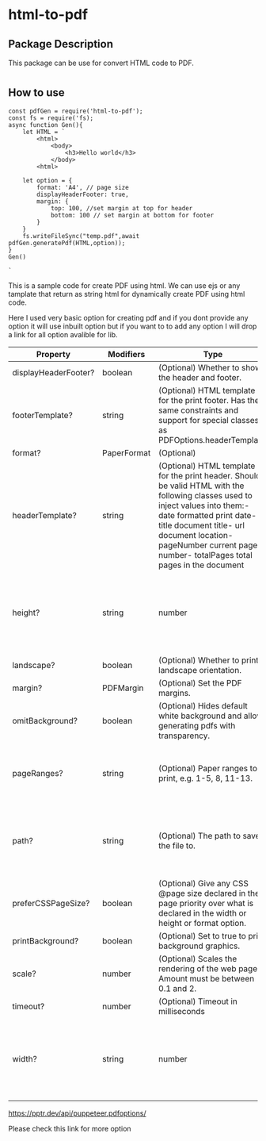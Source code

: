 # html-to-pdf

## Package Description

This package can be use for convert HTML code to PDF.

#

## How to use

```
const pdfGen = require('html-to-pdf');
const fs = require('fs);
async function Gen(){
    let HTML = `
        <html>
            <body>
                <h3>Hello world</h3>
            </body>
        <html>

    let option = {
        format: 'A4', // page size
        displayHeaderFooter: true,
        margin: {
            top: 100, //set margin at top for header
            bottom: 100 // set margin at bottom for footer
        }
    }
    fs.writeFileSync("temp.pdf",await pdfGen.generatePdf(HTML,option));
}
Gen()

`

```

This is a sample code for create PDF using html. We can use ejs or any tamplate that return as string html for dynamically create PDF using html code.

Here I used very basic option for creating pdf and if you dont provide any option it will use inbuilt option but if you want to to add any option I will drop a link for all option avalible for lib.

| Property             | Modifiers       | Type                                                                                                                                                                                                                                                                            | Description                                                        | Default |
|----------------------|-----------------|---------------------------------------------------------------------------------------------------------------------------------------------------------------------------------------------------------------------------------------------------------------------------------|--------------------------------------------------------------------|---------|
| displayHeaderFooter? | boolean         | (Optional) Whether to show the header and footer.                                                                                                                                                                                                                               | false                                                              |
| footerTemplate?      | string          | (Optional) HTML template for the print footer. Has the same constraints and support for special classes as PDFOptions.headerTemplate.                                                                                                                                           |
| format?              | PaperFormat     | (Optional)                                                                                                                                                                                                                                                                      | letter.                                                            |
| headerTemplate?      | string          | (Optional) HTML template for the print header. Should be valid HTML with the following classes used to inject values into them:- date formatted print date- title document title- url document location- pageNumber current page number- totalPages total pages in the document |
| height?              | string | number | (Optional) Sets the height of paper. You can pass in a number or a string with a unit.                                                                                                                                                                                          |
| landscape?           | boolean         | (Optional) Whether to print in landscape orientation.                                                                                                                                                                                                                           | = false                                                            |
| margin?              | PDFMargin       | (Optional) Set the PDF margins.                                                                                                                                                                                                                                                 | no margins are set.                                                |
| omitBackground?      | boolean         | (Optional) Hides default white background and allows generating pdfs with transparency.                                                                                                                                                                                         | false                                                              |
| pageRanges?          | string          | (Optional) Paper ranges to print, e.g. 1-5, 8, 11-13.                                                                                                                                                                                                                           | The empty string, which means all pages are printed.               |
| path?                | string          | (Optional) The path to save the file to.                                                                                                                                                                                                                                        | the empty string, which means the PDF will not be written to disk. |
| preferCSSPageSize?   | boolean         | (Optional) Give any CSS @page size declared in the page priority over what is declared in the width or height or format option.                                                                                                                                                 | false, which will scale the content to fit the paper size.         |
| printBackground?     | boolean         | (Optional) Set to true to print background graphics.                                                                                                                                                                                                                            | false                                                              |
| scale?               | number          | (Optional) Scales the rendering of the web page. Amount must be between 0.1 and 2.                                                                                                                                                                                              | 1                                                                  |
| timeout?             | number          | (Optional) Timeout in milliseconds                                                                                                                                                                                                                                              | 30000                                                              |
| width?               | string | number | (Optional) Sets the width of paper. You can pass in a number or a string with a unit.                                                                                                                                                                                           |



https://pptr.dev/api/puppeteer.pdfoptions/

Please check this link for more option 
